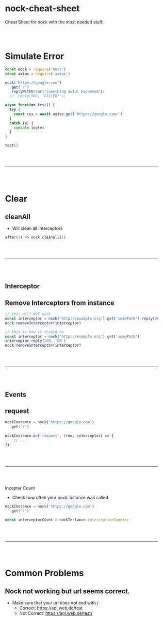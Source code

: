 # nock-cheat-sheet
Cheat Sheet for nock with the most needed stuff..



<br><br>

# Simulate Error
```javascript
const nock = require('nock')
const axios = require('axios')

nock('https://google.com')
  .get('/')
  .replyWithError('something awful happened');
  // .reply(500, 'FAILED!');

async function test() {
  try {
    const res = await axios.get('https://google.com/')
  }
  catch (e) {
    console.log(e)
  }
}

test()
```














<br><br>
_______________________________________________________
<br><br>
        
# Clear


## cleanAll
- Will clean all interceptors
```javascript
after(() => nock.cleanAll())
```
        
        


















<br><br>
_______________________________________________________
<br><br>
        
## Interceptor


## Remove Interceptors from instance
```javascript
// this will NOT work
const interceptor = nock('http://example.org').get('somePath').reply(200, 'OK')
nock.removeInterceptor(interceptor)

// this is how it should be
const interceptor = nock('http://example.org').get('somePath')
interceptor.reply(200, 'OK')
nock.removeInterceptor(interceptor)  
```
            
        
        
        
        
        
        
        
        
        
        
        
        
        
        
        
        
        
       
<br><br>
_______________________________________________________
<br><br>
        
## Events


## request
```javascript
nockInstance = nock('https://google.com')
  .get('/')
  
nockInstance.on('request', (req, interceptor) => {
    // ...
})          
```
            
        
        
        
        
        
        
        
        
        
        
        
        
        
        
        
        
        
        
        
        
        
        
        
        
        
        
        
        
        
        
        
        
        
        
        
        
        
        
        
        
        


<br><br>
_______________________________________________________
<br><br>
        
Incepter Count
- Check how often your nock instance was called
```javascript
nockInstance = nock('https://google.com')
  .get('/')
                
const interceptorCount = nockInstance.interceptionCounter
```
        
        
        
        
        
        
        
        
        
        



<br><br>
_______________________________________________________

<br><br>
        


# Common Problems

## Nock not working but url seems correct.
- Make sure that your url does not end with /
  - Correct: https://api.web.de/test
  - Not Correct: https://api.web.de/test/
